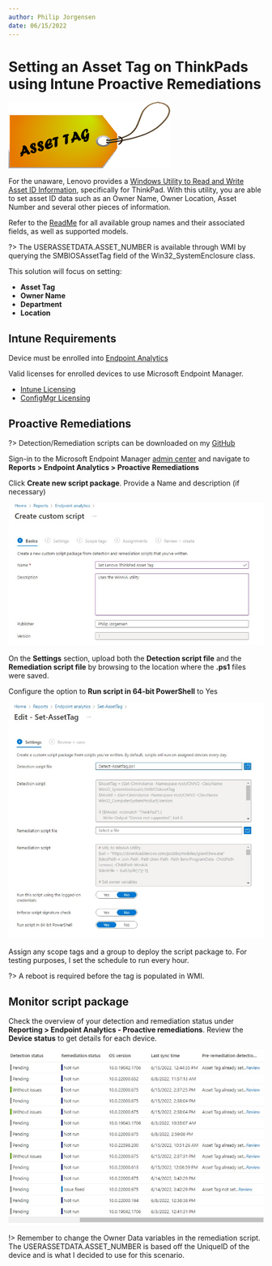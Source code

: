 ```yaml
---
author: Philip Jorgensen
date: 06/15/2022
---
```


# Setting an Asset Tag on ThinkPads using Intune Proactive Remediations

![Asset Tag Icon](../img/2022/intune_asset_tag/assettag.jpg)

For the unaware, Lenovo provides a [Windows Utility to Read and Write Asset ID Information](https://support.lenovo.com/downloads/ds039503), specifically for ThinkPad. With this utility, you are able to set asset ID data such as an Owner Name, Owner Location, Asset Number and several other pieces of information.

Refer to the [ReadMe](https://download.lenovo.com/pccbbs/mobiles/giaw03ww.txt) for all available group names and their associated fields, as well as supported models.

?> The USERASSETDATA.ASSET_NUMBER is available through WMI by querying the SMBIOSAssetTag field of the Win32_SystemEnclosure class.

This solution will focus on setting:
- **Asset Tag**
- **Owner Name**
- **Department**
- **Location**

## Intune Requirements

Device must be enrolled into [Endpoint Analytics](https://docs.microsoft.com/mem/analytics/enroll-intune)

Valid licenses for enrolled devices to use Microsoft Endpoint Manager.

- [Intune Licensing](https://docs.microsoft.com/mem/intune/fundamentals/licenses)
- [ConfigMgr Licensing](https://docs.microsoft.com/mem/configmgr/core/understand/learn-more-editions)

## Proactive Remediations

?> Detection/Remediation scripts can be downloaded on my [GitHub](https://github.com/philjorgensen/Intune/tree/main/Proactive%20Remediations/Asset%20Tag)

Sign-in to the Microsoft Endpoint Manager [admin center](https://endpoint.microsoft.com/#home) and navigate to **Reports > Endpoint Analytics > Proactive Remediations**

Click **Create new script package**. Provide a Name and description (if necessary)

![Create custom script](../img/2022/intune_asset_tag/image1.jpg)

On the **Settings** section, upload both the **Detection script file** and the **Remediation script file** by browsing to the location where the **.ps1** files were saved.

Configure the option to **Run script in 64-bit PowerShell** to Yes

![Create custom script](../img/2022/intune_asset_tag/image2.jpg)

Assign any scope tags and a group to deploy the script package to. For testing purposes, I set the schedule to run every hour.

?> A reboot is required before the tag is populated in WMI.

## Monitor script package

Check the overview of your detection and remediation status under **Reporting > Endpoint Analytics - Proactive remediations**. Review the **Device status** to get details for each device.

![Create custom script](../img/2022/intune_asset_tag/image3.jpg)

!> Remember to change the Owner Data variables in the remediation script. The USERASSETDATA.ASSET_NUMBER is based off the UniqueID of the device and is what I decided to use for this scenario.
